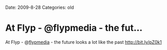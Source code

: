 Date: 2009-8-28
Categories: old

# At Flyp - @flypmedia - the fut...

At Flyp - @<a href="http://twitter.com/flypmedia" class="aktt_username">flypmedia</a> - the future looks a lot like the past <a href="http://bit.ly/pZ0k1" rel="nofollow">http://bit.ly/pZ0k1</a>
